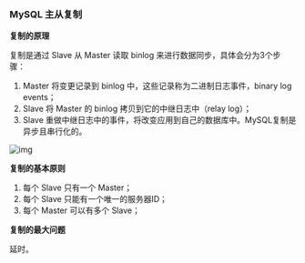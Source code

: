 ### MySQL 主从复制

**复制的原理**

复制是通过 Slave 从 Master 读取 binlog 来进行数据同步，具体会分为3个步骤：

1. Master 将变更记录到 binlog 中，这些记录称为二进制日志事件，binary log events；
2. Slave 将 Master 的 binlog 拷贝到它的中继日志中（relay log）；
3. Slave 重做中继日志中的事件，将改变应用到自己的数据库中。MySQL复制是异步且串行化的。

![img](https://gimg2.baidu.com/image_search/src=http%3A%2F%2Fimg1.coin163.com%2F13%2F84%2FZnuIFz.jpg&refer=http%3A%2F%2Fimg1.coin163.com&app=2002&size=f9999,10000&q=a80&n=0&g=0n&fmt=jpeg?sec=1638445697&t=245dbd8eb2018c660ba326b1f4da482d)



**复制的基本原则**

1. 每个 Slave 只有一个 Master；
2. 每个 Slave 只能有一个唯一的服务器ID；
3. 每个 Master 可以有多个 Slave；



**复制的最大问题**

延时。